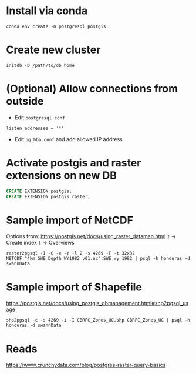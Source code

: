 # Install via conda
```
conda env create -n postgresql postgis
```

# Create new cluster
```shell
initdb -D /path/to/db_home
```

# (Optional) Allow connections from outside
* Edit `postgresql.conf`
```
listen_addresses = '*'
```
* Edit `pg_hba.conf` and add allowed IP address

# Activate postgis and raster extensions on new DB
```sql
CREATE EXTENSION postgis;
CREATE EXTENSION postgis_raster;
```

# Sample import of NetCDF
Options from:
https://postgis.net/docs/using_raster_dataman.html
`I` -> Create index
`l` -> Overviews

```
raster2pgsql -I -C -e -Y -l 2 -s 4269 -F -t 32x32 NETCDF:"4km_SWE_Depth_WY1982_v01.nc":SWE wy_1982 | psql -h honduras -d swannData
```

# Sample import of Shapefile
https://postgis.net/docs/using_postgis_dbmanagement.html#shp2pgsql_usage
```
shp2pgsql -c -s 4269 -i -I CBRFC_Zones_UC.shp CBRFC_Zones_UC | psql -h honduras -d swannData
```

# Reads
https://www.crunchydata.com/blog/postgres-raster-query-basics